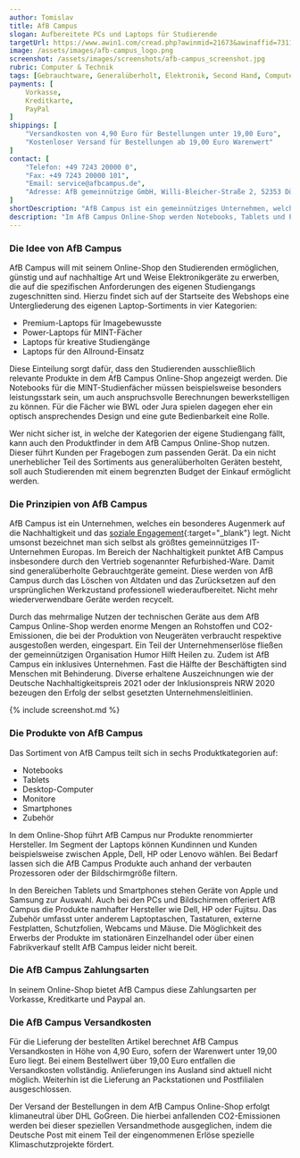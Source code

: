 ```yaml
---
author: Tomislav
title: AfB Campus
slogan: Aufbereitete PCs und Laptops für Studierende
targetUrl: https://www.awin1.com/cread.php?awinmid=21673&awinaffid=731132
image: /assets/images/afb-campus_logo.png
screenshot: /assets/images/screenshots/afb-campus_screenshot.jpg
rubric: Computer & Technik
tags: [Gebrauchtware, Generalüberholt, Elektronik, Second Hand, Computer, Notebooks, Tablets, Smartphones]
payments: [
    Vorkasse,
    Kreditkarte,
    PayPal
]
shippings: [
    "Versandkosten von 4,90 Euro für Bestellungen unter 19,00 Euro",
    "Kostenloser Versand für Bestellungen ab 19,00 Euro Warenwert"
]
contact: [
    "Telefon: +49 7243 20000 0",
    "Fax: +49 7243 20000 101",
    "Email: service@afbcampus.de",
    "Adresse: AfB gemeinnützige GmbH, Willi-Bleicher-Straße 2, 52353 Düren"
]
shortDescription: "AfB Campus ist ein gemeinnütziges Unternehmen, welches sich auf den Vertrieb von runderneuerten IT-Geräten für Studentinnen und Studenten spezialisiert hat."
description: "Im AfB Campus Online-Shop werden Notebooks, Tablets und PCs verkauft, die speziell auf die Bedürfnisse angehender Akademiker zugeschnitten sind, verkauft. Das Besondere dabei ist, dass AfB Campus nicht nur Neuware, sondern auch viele generalüberholte Geräte anbietet, um hierdurch einen Beitrag zu mehr Nachhaltigkeit zu leisten."
---
```


### Die Idee von AfB Campus

AfB Campus will mit seinem Online-Shop den Studierenden ermöglichen, günstig und auf nachhaltige Art und Weise Elektronikgeräte zu erwerben, die auf die spezifischen Anforderungen des eigenen Studiengangs zugeschnitten sind. Hierzu findet sich auf der Startseite des Webshops eine Untergliederung des eigenen Laptop-Sortiments in vier Kategorien:

+ Premium-Laptops für Imagebewusste
+ Power-Laptops für MINT-Fächer
+ Laptops für kreative Studiengänge
+ Laptops für den Allround-Einsatz

Diese Einteilung sorgt dafür, dass den Studierenden ausschließlich relevante Produkte in dem AfB Campus Online-Shop angezeigt werden. Die Notebooks für die MINT-Studienfächer müssen beispielsweise besonders leistungsstark sein, um auch anspruchsvolle Berechnungen bewerkstelligen zu können. Für die Fächer wie BWL oder Jura spielen dagegen eher ein optisch ansprechendes Design und eine gute Bedienbarkeit eine Rolle.

Wer nicht sicher ist, in welche der Kategorien der eigene Studiengang fällt, kann auch den Produktfinder in dem AfB Campus Online-Shop nutzen. Dieser führt Kunden per Fragebogen zum passenden Gerät. Da ein nicht unerheblicher Teil des Sortiments aus generalüberholten Geräten besteht, soll auch Studierenden mit einem begrenzten Budget der Einkauf ermöglicht werden.

### Die Prinzipien von AfB Campus

AfB Campus ist ein Unternehmen, welches ein besonderes Augenmerk auf die Nachhaltigkeit und das [soziale Engagement](https://www.afb-group.de/ueber-uns/){:target="_blank"} legt. Nicht umsonst bezeichnet man sich selbst als größtes gemeinnütziges IT-Unternehmen Europas. Im Bereich der Nachhaltigkeit punktet AfB Campus insbesondere durch den Vertrieb sogenannter Refurbished-Ware. Damit sind generalüberholte Gebrauchtgeräte gemeint. Diese werden von AfB Campus durch das Löschen von Altdaten und das Zurücksetzen auf den ursprünglichen Werkzustand professionell wiederaufbereitet. Nicht mehr wiederverwendbare Geräte werden recycelt.

Durch das mehrmalige Nutzen der technischen Geräte aus dem AfB Campus Online-Shop werden enorme Mengen an Rohstoffen und CO2-Emissionen, die bei der Produktion von Neugeräten verbraucht respektive ausgestoßen werden, eingespart. Ein Teil der Unternehmenserlöse fließen der gemeinnützigen Organisation Humor Hilft Heilen zu. Zudem ist AfB Campus ein inklusives Unternehmen. Fast die Hälfte der Beschäftigten sind Menschen mit Behinderung. Diverse erhaltene Auszeichnungen wie der Deutsche Nachhaltigkeitspreis 2021 oder der Inklusionspreis NRW 2020 bezeugen den Erfolg der selbst gesetzten Unternehmensleitlinien.

{% include screenshot.md %}

### Die Produkte von AfB Campus

Das Sortiment von AfB Campus teilt sich in sechs Produktkategorien auf:

+ Notebooks
+ Tablets
+ Desktop-Computer
+ Monitore
+ Smartphones
+ Zubehör

In dem Online-Shop führt AfB Campus nur Produkte renommierter Hersteller. Im Segment der Laptops können Kundinnen und Kunden beispielsweise zwischen Apple, Dell, HP oder Lenovo wählen. Bei Bedarf lassen sich die AfB Campus Produkte auch anhand der verbauten Prozessoren oder der Bildschirmgröße filtern.

In den Bereichen Tablets und Smartphones stehen Geräte von Apple und Samsung zur Auswahl. Auch bei den PCs und Bildschirmen offeriert AfB Campus die Produkte namhafter Hersteller wie Dell, HP oder Fujitsu. Das Zubehör umfasst unter anderem Laptoptaschen, Tastaturen, externe Festplatten, Schutzfolien, Webcams und Mäuse. Die Möglichkeit des Erwerbs der Produkte im stationären Einzelhandel oder über einen Fabrikverkauf stellt AfB Campus leider nicht bereit.

### Die AfB Campus Zahlungsarten

In seinem Online-Shop bietet AfB Campus diese Zahlungsarten per Vorkasse, Kreditkarte und Paypal an.

### Die AfB Campus Versandkosten

Für die Lieferung der bestellten Artikel berechnet AfB Campus Versandkosten in Höhe von 4,90 Euro, sofern der Warenwert unter 19,00 Euro liegt. Bei einem Bestellwert über 19,00 Euro entfallen die Versandkosten vollständig. Anlieferungen ins Ausland sind aktuell nicht möglich. Weiterhin ist die Lieferung an Packstationen und Postfilialen ausgeschlossen.

Der Versand der Bestellungen in dem AfB Campus Online-Shop erfolgt klimaneutral über DHL GoGreen. Die hierbei anfallenden CO2-Emissionen werden bei dieser speziellen Versandmethode ausgeglichen, indem die Deutsche Post mit einem Teil der eingenommenen Erlöse spezielle Klimaschutzprojekte fördert.
